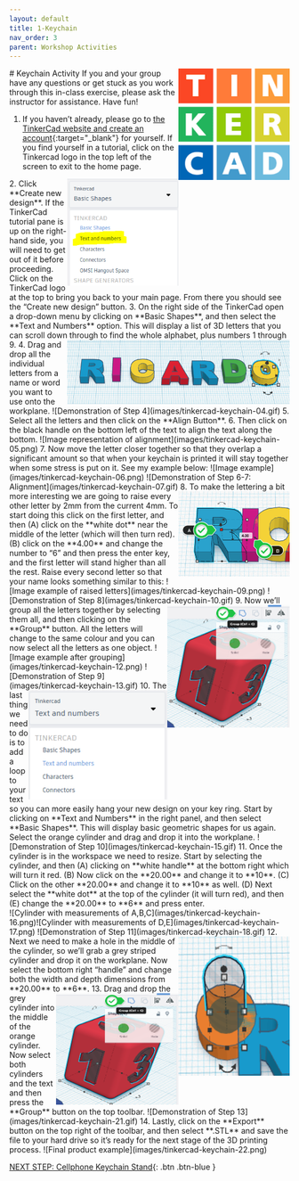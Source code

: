 ```yaml
---
layout: default
title: 1-Keychain
nav_order: 3
parent: Workshop Activities
---
```

<img src="images/tinkercad-keychain-01.png" style="float:right;width:200px;height:200px;" alt="tinkercad logo"> 
# Keychain Activity 
If you and your group have any questions or get stuck as you work through this in-class exercise, please ask the instructor for assistance.  Have fun!

1. If you haven’t already, please go to [the TinkerCad website and create an account](http://tinkercad.com){:target="_blank"} for yourself. If you find yourself in a tutorial, click on the Tinkercad logo in the top left of the screen to exit to the home page.
<img src="images/tinkercad-keychain-02.png" style="float:right;width:200px" alt="drop down menu with basic shapes, text and numbers."> 
2. Click **Create new design**. If the TinkerCad tutorial pane is up on the right-hand side, you will need to get out of it before proceeding. Click on the TinkerCad logo at the top to bring you back to your main page. From there you should see the “Create new design” button. 
3. On the right side of the TinkerCad open a drop-down menu by clicking on **Basic Shapes**, and then select the **Text and Numbers** option. This will display a list of 3D letters that you can scroll down through to find the whole alphabet, plus numbers 1 through 9. <img src="images/tinkercad-keychain-03.png" style="float:right;width:400px" alt="visual example"> 
4. Drag and drop all the individual letters from a name or word you want to use onto the workplane. 
![Demonstration of Step 4](images/tinkercad-keychain-04.gif)
5. Select all the letters and then click on the **Align Button**.
6. Then click on the black handle on the bottom left of the text to align the text along the bottom.
![Image representation of alignment](images/tinkercad-keychain-05.png)
7. Now move the letter closer together so that they overlap a significant amount so that when your keychain is printed it will stay together when some stress is put on it. See my example below:
![Image example](images/tinkercad-keychain-06.png)
![Demonstration of Step 6-7: Alignment](images/tinkercad-keychain-07.gif)
8. <img src="images/tinkercad-keychain-08.png" style="float:right;width:200px" alt="Clicking on the white dot and writing in A.B values"> To make the lettering a bit more interesting we are going to raise every other letter by 2mm from the current 4mm.  To start doing this click on the first letter, and then (A) click on the **white dot** near the middle of the letter (which will then turn red). (B) click on the **4.00** and change the number to “6” and then press the enter key, and the first letter will stand higher than all the rest. Raise every second letter so that your name looks something similar to this:
![Image example of raised letters](images/tinkercad-keychain-09.png)
![Demonstration of Step 8](images/tinkercad-keychain-10.gif)
9. <img src="images/tinkercad-keychain-11.png" style="float:right;width:220px;height:220px;" alt="Drop down menu"> Now we’ll group all the letters together by selecting them all, and then clicking on the **Group** button. All the letters will change to the same colour and you can now select all the letters as one object.
![Image example after grouping](images/tinkercad-keychain-12.png)
![Demonstration of Step 9](images/tinkercad-keychain-13.gif)
10. <img src="images/tinkercad-keychain-14.png" style="float:right;width:250px" alt="Group icon"> The last thing we need to do is to add a loop to your text so you can more easily hang your new design on your key ring. Start by clicking on **Text and Numbers** in the right panel, and then select **Basic Shapes**. This will display basic geometric shapes for us again.  Select the orange cylinder and drag and drop it into the workplane.
![Demonstration of Step 10](images/tinkercad-keychain-15.gif)
11. Once the cylinder is in the workspace we need to resize. Start by selecting the cylinder, and then (A) clicking on **white handle** at the bottom right which will turn it red. (B) Now click on the **20.00** and change it to **10**. (C) Click on the other **20.00** and change it to **10** as well.  (D) Next select the **white dot** at the top of the cylinder (it will turn red), and then (E) change the **20.00** to **6** and press enter.<br>
![Cylinder with measurements of A,B,C](images/tinkercad-keychain-16.png)![Cylinder with measurements of D,E](images/tinkercad-keychain-17.png)
![Demonstration of Step 11](images/tinkercad-keychain-18.gif)
12. <img src="images/tinkercad-keychain-19.png" style="float:right;width:200px;height:250px;" alt="grey stripped cylinder"> Next we need to make a hole in the middle of the cylinder, so we’ll grab a grey striped cylinder and drop it on the workplane.  Now select the bottom right “handle” and change both the width and depth dimensions from **20.00** to **6**.
13. <img src="images/tinkercad-keychain-20.png" style="float:right;width:220px;height:200px;" alt="Group icon">Drag and drop the grey cylinder into the middle of the orange cylinder.  Now select both cylinders and the text and then press the **Group** button on the top toolbar. 
![Demonstration of Step 13](images/tinkercad-keychain-21.gif)
14. Lastly, click on the **Export** button on the top right of the toolbar, and then select **.STL** and save the file to your hard drive so it’s ready for the next stage of the 3D printing process.
![Final product example](images/tinkercad-keychain-22.png)

[NEXT STEP: Cellphone Keychain Stand](keychain-stand.html){: .btn .btn-blue }
